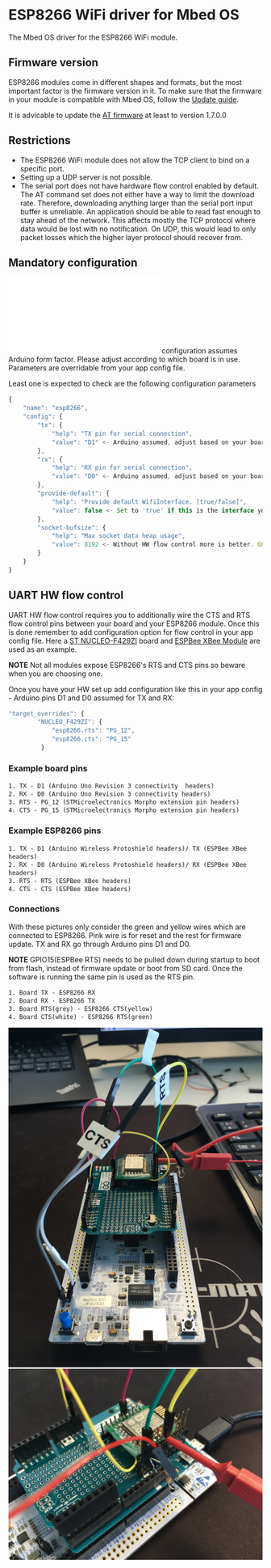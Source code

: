 # ESP8266 WiFi driver for Mbed OS

The Mbed OS driver for the ESP8266 WiFi module.

## Firmware version

ESP8266 modules come in different shapes and formats, but the most important factor is the firmware version in it. To make sure that the firmware in your module is compatible with Mbed OS, follow the [Update guide](https://developer.mbed.org/teams/ESP8266/wiki/Firmware-Update).

It is advicable to update the [AT firmware](https://www.espressif.com/en/support/download/at?keys=) at least to version 1.7.0.0

## Restrictions

- The ESP8266 WiFi module does not allow the TCP client to bind on a specific port.
- Setting up a UDP server is not possible.
- The serial port does not have hardware flow control enabled by default. The AT command set does not either have a way to limit the download rate. Therefore, downloading anything larger than the serial port input buffer is unreliable. An application should be able to read fast enough to stay ahead of the network. This affects mostly the TCP protocol where data would be lost with no notification. On UDP, this would lead to only packet losses which the higher layer protocol should recover from.

## Mandatory configuration
![mbed_lib.json](mbed_lib.json) configuration assumes Arduino form factor. Please adjust according to which board is in use. Parameters are overridable from your app config file.

Least one is expected to check are the following configuration parameters 

```javascript
{
    "name": "esp8266",
    "config": {
        "tx": {
            "help": "TX pin for serial connection",
            "value": "D1" <- Arduino assumed, adjust based on your board
        },
        "rx": {
            "help": "RX pin for serial connection",
            "value": "D0" <- Arduino assumed, adjust based on your board
        },
        "provide-default": {
            "help": "Provide default WifiInterface. [true/false]",
            "value": false <- Set to 'true' if this is the interface you are using  
        },
        "socket-bufsize": {
            "help": "Max socket data heap usage",
            "value": 8192 <- Without HW flow control more is better. Once the limit is reached packets are dropped - does not matter is it TCP or UDP. 
        }
    }
}
```

## UART HW flow control

UART HW flow control requires you to additionally wire the CTS and RTS flow control pins between your board and your ESP8266 module. Once this is done remember to add configuration option for flow control in your app config file. Here a [ST NUCLEO-F429ZI](https://os.mbed.com/platforms/ST-Nucleo-F429ZI/) board and [ESPBee XBee Module](https://www.cascologix.com/product/espbee/) are used as an example.

**NOTE** Not all modules expose ESP8266's RTS and CTS pins so beware when you are choosing one.

Once you have your HW set up add configuration like this in your app config - Arduino pins D1 and D0 assumed for TX and RX:

``` javascript
"target_overrides": {
        "NUCLEO_F429ZI": {
            "esp8266.rts": "PG_12",
            "esp8266.cts": "PG_15"
         }
```

### Example board pins
    1. TX - D1 (Arduino Uno Revision 3 connectivity  headers)
    2. RX - D0 (Arduino Uno Revision 3 connectivity headers)
    3. RTS - PG_12 (STMicroelectronics Morpho extension pin headers)
    4. CTS - PG_15 (STMicroelectronics Morpho extension pin headers)

### Example ESP8266 pins
    1. TX - D1 (Arduino Wireless Protoshield headers)/ TX (ESPBee XBee headers)
    2. RX - D0 (Arduino Wireless Protoshield headers)/ RX (ESPBee XBee headers)
    3. RTS - RTS (ESPBee XBee headers)
    4. CTS - CTS (ESPBee XBee headers)

### Connections
With these pictures only consider the green and yellow wires which are connected to ESP8266. Pink wire is for reset and the rest for firmware update. TX and RX go through Arduino pins D1 and D0.

**NOTE** GPIO15(ESPBee RTS) needs to be pulled down during startup to boot from flash, instead of firmware update or boot from SD card. Once the software is running the same pin is used as the RTS pin.

    1. Board TX - ESP8266 RX
    2. Board RX - ESP8266 TX
    3. Board RTS(grey) - ESP8266 CTS(yellow)
    4. Board CTS(white) - ESP8266 RTS(green)

![RTS,CTS](nucleo_esp8266_hw_fc1.jpg)
![RTS,CTS](nucleo_esp8266_hw_fc2.jpg)
